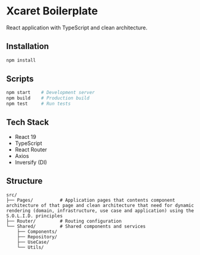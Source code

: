 # Xcaret Boilerplate

React application with TypeScript and clean architecture.

## Installation

```bash
npm install
```

## Scripts

```bash
npm start    # Development server
npm build    # Production build
npm test     # Run tests
```

## Tech Stack

- React 19
- TypeScript
- React Router
- Axios
- Inversify (DI)

## Structure

```
src/
├── Pages/          # Application pages that contents component architecture of that page and clean architecture that need for dynamic rendering (domain, infrastructure, use case and application) using the S.O.L.I.D. principles
├── Router/         # Routing configuration
└── Shared/         # Shared components and services
    ├── Components/
    ├── Repository/
    ├── UseCase/
    └── Utils/
```
